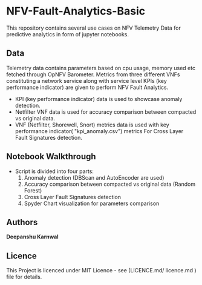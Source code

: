# NFV-Fault-Analytics-Basic
 This repository contains several use cases on NFV Telemetry Data for predictive analytics in form of jupyter notebooks.

## Data
 Telemetry data contains parameters based on cpu usage, memory used etc fetched through OpNFV Barometer. Metrics from three different VNFs constituting a network service along with service level KPIs (key performance indicator) are given to perform NFV Fault Analytics.
  * KPI (key performance indicator) data is used to showcase anomaly detection.
  * Netfilter VNF data is used for accuracy comparison between compacted vs original data.
  * VNF (Netfilter, Shorewell, Snort) metrics  data is used with key performance indicator( "kpi_anomaly.csv") metrics For Cross Layer Fault Signatures detection.
  
## Notebook Walkthrough
  * Script is divided into four parts:
    1. Anomaly detection (DBScan and AutoEncoder are used)
    2. Accuracy comparison between compacted vs original data (Random Forest)
    3. Cross Layer Fault Signatures detection
    4. Spyder Chart visualization for parameters comparison
  

## Authors
 **Deepanshu Karnwal**

## Licence
 This Project is licenced under MIT Licence - see (LICENCE.md/ licence.md ) file for details.

